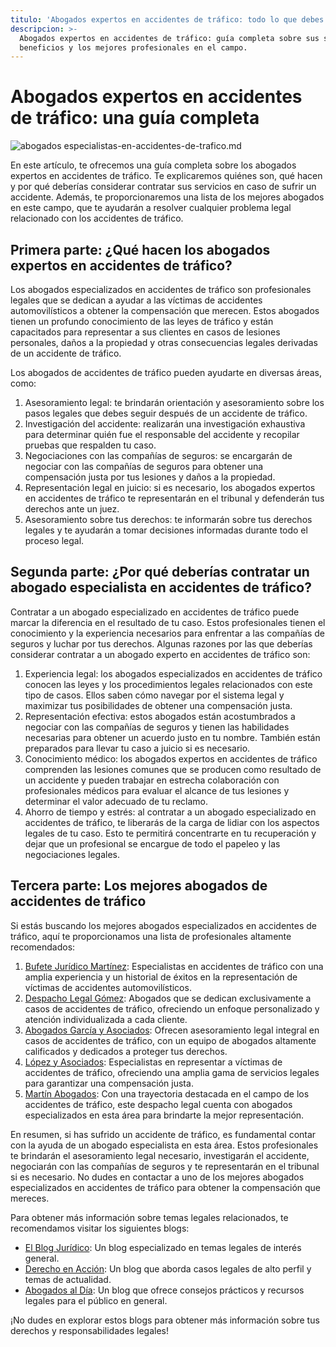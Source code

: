 ```yaml
---
titulo: 'Abogados expertos en accidentes de tráfico: todo lo que debes saber'
descripcion: >-
  Abogados expertos en accidentes de tráfico: guía completa sobre sus servicios,
  beneficios y los mejores profesionales en el campo.
---
```


# Abogados expertos en accidentes de tráfico: una guía completa


 ![abogados especialistas-en-accidentes-de-trafico.md](./img/abogados-especialistas-en-accidentes-de-trafico-1.webp)


En este artículo, te ofrecemos una guía completa sobre los abogados expertos en accidentes de tráfico. Te explicaremos quiénes son, qué hacen y por qué deberías considerar contratar sus servicios en caso de sufrir un accidente. Además, te proporcionaremos una lista de los mejores abogados en este campo, que te ayudarán a resolver cualquier problema legal relacionado con los accidentes de tráfico.

## Primera parte: ¿Qué hacen los abogados expertos en accidentes de tráfico?

Los abogados especializados en accidentes de tráfico son profesionales legales que se dedican a ayudar a las víctimas de accidentes automovilísticos a obtener la compensación que merecen. Estos abogados tienen un profundo conocimiento de las leyes de tráfico y están capacitados para representar a sus clientes en casos de lesiones personales, daños a la propiedad y otras consecuencias legales derivadas de un accidente de tráfico.

Los abogados de accidentes de tráfico pueden ayudarte en diversas áreas, como:

1. Asesoramiento legal: te brindarán orientación y asesoramiento sobre los pasos legales que debes seguir después de un accidente de tráfico.
2. Investigación del accidente: realizarán una investigación exhaustiva para determinar quién fue el responsable del accidente y recopilar pruebas que respalden tu caso.
3. Negociaciones con las compañías de seguros: se encargarán de negociar con las compañías de seguros para obtener una compensación justa por tus lesiones y daños a la propiedad.
4. Representación legal en juicio: si es necesario, los abogados expertos en accidentes de tráfico te representarán en el tribunal y defenderán tus derechos ante un juez.
5. Asesoramiento sobre tus derechos: te informarán sobre tus derechos legales y te ayudarán a tomar decisiones informadas durante todo el proceso legal.

## Segunda parte: ¿Por qué deberías contratar un abogado especialista en accidentes de tráfico?

Contratar a un abogado especializado en accidentes de tráfico puede marcar la diferencia en el resultado de tu caso. Estos profesionales tienen el conocimiento y la experiencia necesarios para enfrentar a las compañías de seguros y luchar por tus derechos. Algunas razones por las que deberías considerar contratar a un abogado experto en accidentes de tráfico son:

1. Experiencia legal: los abogados especializados en accidentes de tráfico conocen las leyes y los procedimientos legales relacionados con este tipo de casos. Ellos saben cómo navegar por el sistema legal y maximizar tus posibilidades de obtener una compensación justa.
2. Representación efectiva: estos abogados están acostumbrados a negociar con las compañías de seguros y tienen las habilidades necesarias para obtener un acuerdo justo en tu nombre. También están preparados para llevar tu caso a juicio si es necesario.
3. Conocimiento médico: los abogados expertos en accidentes de tráfico comprenden las lesiones comunes que se producen como resultado de un accidente y pueden trabajar en estrecha colaboración con profesionales médicos para evaluar el alcance de tus lesiones y determinar el valor adecuado de tu reclamo.
4. Ahorro de tiempo y estrés: al contratar a un abogado especializado en accidentes de tráfico, te liberarás de la carga de lidiar con los aspectos legales de tu caso. Esto te permitirá concentrarte en tu recuperación y dejar que un profesional se encargue de todo el papeleo y las negociaciones legales.

## Tercera parte: Los mejores abogados de accidentes de tráfico



Si estás buscando los mejores abogados especializados en accidentes de tráfico, aquí te proporcionamos una lista de profesionales altamente recomendados:

1. [Bufete Jurídico Martínez](bufete-juridico): Especialistas en accidentes de tráfico con una amplia experiencia y un historial de éxitos en la representación de víctimas de accidentes automovilísticos.
2. [Despacho Legal Gómez](despacho-legal): Abogados que se dedican exclusivamente a casos de accidentes de tráfico, ofreciendo un enfoque personalizado y atención individualizada a cada cliente.
3. [Abogados García y Asociados](abogados-garcia): Ofrecen asesoramiento legal integral en casos de accidentes de tráfico, con un equipo de abogados altamente calificados y dedicados a proteger tus derechos.
4. [López y Asociados](lopez-abogados): Especialistas en representar a víctimas de accidentes de tráfico, ofreciendo una amplia gama de servicios legales para garantizar una compensación justa.
5. [Martín Abogados](martin-abogados): Con una trayectoria destacada en el campo de los accidentes de tráfico, este despacho legal cuenta con abogados especializados en esta área para brindarte la mejor representación.



En resumen, si has sufrido un accidente de tráfico, es fundamental contar con la ayuda de un abogado especialista en esta área. Estos profesionales te brindarán el asesoramiento legal necesario, investigarán el accidente, negociarán con las compañías de seguros y te representarán en el tribunal si es necesario. No dudes en contactar a uno de los mejores abogados especializados en accidentes de tráfico para obtener la compensación que mereces.



Para obtener más información sobre temas legales relacionados, te recomendamos visitar los siguientes blogs:




- [El Blog Jurídico](blog-juridico): Un blog especializado en temas legales de interés general.
- [Derecho en Acción](derecho-accion): Un blog que aborda casos legales de alto perfil y temas de actualidad.
- [Abogados al Día](abogados-al-dia): Un blog que ofrece consejos prácticos y recursos legales para el público en general.




¡No dudes en explorar estos blogs para obtener más información sobre tus derechos y responsabilidades legales!



